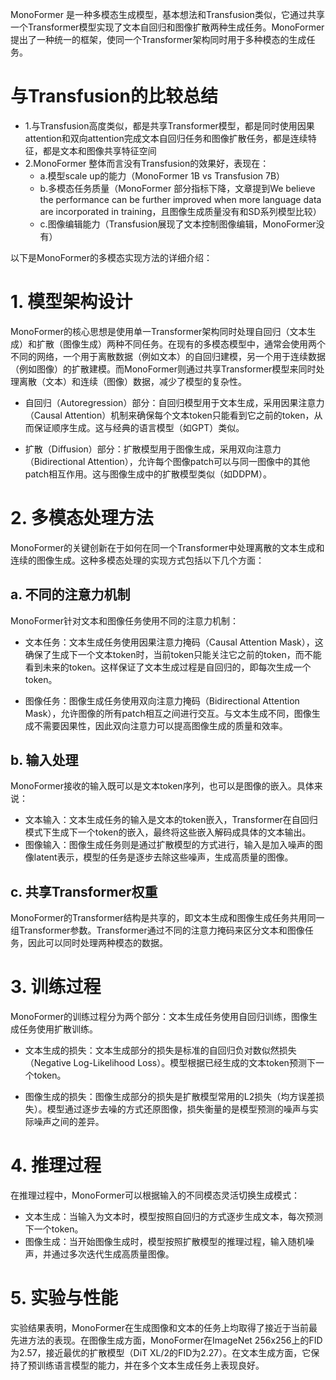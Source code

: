 MonoFormer 是一种多模态生成模型，基本想法和Transfusion类似，它通过共享一个Transformer模型实现了文本自回归和图像扩散两种生成任务。MonoFormer提出了一种统一的框架，使同一个Transformer架构同时用于多种模态的生成任务。

# 与Transfusion的比较总结
- 1.与Transfusion高度类似，都是共享Transformer模型，都是同时使用因果attention和双向attention完成文本自回归任务和图像扩散任务，都是连续特征，都是文本和图像共享特征空间
- 2.MonoFormer 整体而言没有Transfusion的效果好，表现在：
     -  a.模型scale up的能力（MonoFormer 1B vs Transfusion 7B）
     -  b.多模态任务质量（MonoFormer 部分指标下降，文章提到We believe the performance can be further improved when more language data are incorporated in training，且图像生成质量没有和SD系列模型比较）
     -  c.图像编辑能力（Transfusion展现了文本控制图像编辑，MonoFormer没有）

以下是MonoFormer的多模态实现方法的详细介绍：

# 1. 模型架构设计
MonoFormer的核心思想是使用单一Transformer架构同时处理自回归（文本生成）和扩散（图像生成）两种不同任务。在现有的多模态模型中，通常会使用两个不同的网络，一个用于离散数据（例如文本）的自回归建模，另一个用于连续数据（例如图像）的扩散建模。而MonoFormer则通过共享Transformer模型来同时处理离散（文本）和连续（图像）数据，减少了模型的复杂性。

- 自回归（Autoregression）部分：自回归模型用于文本生成，采用因果注意力（Causal Attention）机制来确保每个文本token只能看到它之前的token，从而保证顺序生成。这与经典的语言模型（如GPT）类似。

- 扩散（Diffusion）部分：扩散模型用于图像生成，采用双向注意力（Bidirectional Attention），允许每个图像patch可以与同一图像中的其他patch相互作用。这与图像生成中的扩散模型类似（如DDPM）。

# 2. 多模态处理方法
MonoFormer的关键创新在于如何在同一个Transformer中处理离散的文本生成和连续的图像生成。这种多模态处理的实现方式包括以下几个方面：

## a. 不同的注意力机制
MonoFormer针对文本和图像任务使用不同的注意力机制：

- 文本任务：文本生成任务使用因果注意力掩码（Causal Attention Mask），这确保了生成下一个文本token时，当前token只能关注它之前的token，而不能看到未来的token。这样保证了文本生成过程是自回归的，即每次生成一个token。

- 图像任务：图像生成任务使用双向注意力掩码（Bidirectional Attention Mask），允许图像的所有patch相互之间进行交互。与文本生成不同，图像生成不需要因果性，因此双向注意力可以提高图像生成的质量和效率。

## b. 输入处理
MonoFormer接收的输入既可以是文本token序列，也可以是图像的嵌入。具体来说：

- 文本输入：文本生成任务的输入是文本的token嵌入，Transformer在自回归模式下生成下一个token的嵌入，最终将这些嵌入解码成具体的文本输出。
- 图像输入：图像生成任务则是通过扩散模型的方式进行，输入是加入噪声的图像latent表示，模型的任务是逐步去除这些噪声，生成高质量的图像。

## c. 共享Transformer权重
MonoFormer的Transformer结构是共享的，即文本生成和图像生成任务共用同一组Transformer参数。Transformer通过不同的注意力掩码来区分文本和图像任务，因此可以同时处理两种模态的数据。

# 3. 训练过程
MonoFormer的训练过程分为两个部分：文本生成任务使用自回归训练，图像生成任务使用扩散训练。

- 文本生成的损失：文本生成部分的损失是标准的自回归负对数似然损失（Negative Log-Likelihood Loss）。模型根据已经生成的文本token预测下一个token。

- 图像生成的损失：图像生成部分的损失是扩散模型常用的L2损失（均方误差损失）。模型通过逐步去噪的方式还原图像，损失衡量的是模型预测的噪声与实际噪声之间的差异。

# 4. 推理过程
在推理过程中，MonoFormer可以根据输入的不同模态灵活切换生成模式：

- 文本生成：当输入为文本时，模型按照自回归的方式逐步生成文本，每次预测下一个token。
- 图像生成：当开始图像生成时，模型按照扩散模型的推理过程，输入随机噪声，并通过多次迭代生成高质量图像。

# 5. 实验与性能
实验结果表明，MonoFormer在生成图像和文本的任务上均取得了接近于当前最先进方法的表现。在图像生成方面，MonoFormer在ImageNet 256x256上的FID为2.57，接近最优的扩散模型（DiT XL/2的FID为2.27）。在文本生成方面，它保持了预训练语言模型的能力，并在多个文本生成任务上表现良好。

